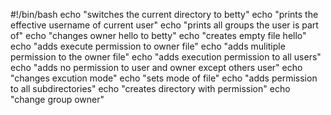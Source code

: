 #!/bin/bash
echo "switches the current directory to betty"
echo "prints the effective username of current user"
echo "prints all groups the user is part of"
echo "changes owner hello to betty"
echo "creates empty file hello"
echo "adds execute permission to owner file"
echo "adds mulitiple permission to the owner file"
echo "adds execution permission to all users"
echo "adds no permission to user and owner except others user"
echo "changes excution mode"
echo "sets mode of file"
echo "adds permission to all subdirectories"
echo "creates directory with permission"
echo "change group owner" 
